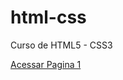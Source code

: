 # html-css
 Curso de HTML5 - CSS3

<a href="https://kassielrodrigues.github.io/html-css/exercicios/ex001/ex001.html">Acessar Pagina 1</a>